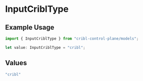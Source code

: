 # InputCriblType

## Example Usage

```typescript
import { InputCriblType } from "cribl-control-plane/models";

let value: InputCriblType = "cribl";
```

## Values

```typescript
"cribl"
```